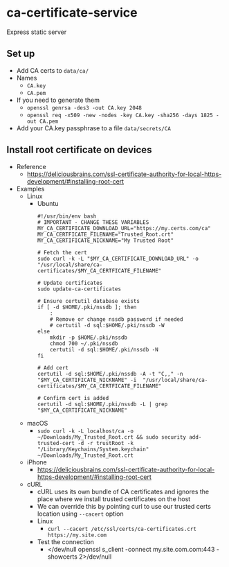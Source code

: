 # ca-certificate-service

Express static server

## Set up

- Add CA certs to `data/ca/`
- Names
  - `CA.key`
  - `CA.pem`
- If you need to generate them
  - `openssl genrsa -des3 -out CA.key 2048`
  - `openssl req -x509 -new -nodes -key CA.key -sha256 -days 1825 -out CA.pem`
- Add your CA.key passphrase to a file `data/secrets/CA`

## Install root certificate on devices

- Reference
  - https://deliciousbrains.com/ssl-certificate-authority-for-local-https-development/#installing-root-cert
- Examples
  - Linux
    - Ubuntu
        ```
        #!/usr/bin/env bash
        # IMPORTANT - CHANGE THESE VARIABLES
        MY_CA_CERTIFICATE_DOWNLOAD_URL="https://my.certs.com/ca"
        MY_CA_CERTFICATE_FILENAME="Trusted_Root.crt"
        MY_CA_CERTIFICATE_NICKNAME="My Trusted Root"

        # Fetch the cert
        sudo curl -k -L "$MY_CA_CERTIFICATE_DOWNLOAD_URL" -o "/usr/local/share/ca-certificates/$MY_CA_CERTFICATE_FILENAME"

        # Update certificates
        sudo update-ca-certificates

        # Ensure certutil database exists
        if [ -d $HOME/.pki/nssdb ]; then
            :
            # Remove or change nssdb password if needed
            # certutil -d sql:$HOME/.pki/nssdb -W
        else
            mkdir -p $HOME/.pki/nssdb
            chmod 700 ~/.pki/nssdb
            certutil -d sql:$HOME/.pki/nssdb -N
        fi

        # Add cert
        certutil -d sql:$HOME/.pki/nssdb -A -t "C,," -n "$MY_CA_CERTIFICATE_NICKNAME" -i  "/usr/local/share/ca-certificates/$MY_CA_CERTFICATE_FILENAME"

        # Confirm cert is added
        certutil -d sql:$HOME/.pki/nssdb -L | grep "$MY_CA_CERTIFICATE_NICKNAME"

        ```
  - macOS
    - `sudo curl -k -L localhost/ca -o ~/Downloads/My_Trusted_Root.crt && sudo security add-trusted-cert -d -r trustRoot -k "/Library/Keychains/System.keychain" ~/Downloads/My_Trusted_Root.crt`
  - iPhone
    - https://deliciousbrains.com/ssl-certificate-authority-for-local-https-development/#installing-root-cert
  - cURL
    - cURL uses its own bundle of CA certificates and ignores the place where we install trusted certificates on the host
    - We can override this by pointing curl to use our trusted certs location using `--cacert` option
    - Linux
      - `curl --cacert /etc/ssl/certs/ca-certificates.crt https://my.site.com`
    - Test the connection
      - </dev/null openssl s_client -connect my.site.com.com:443 -showcerts 2>/dev/null
